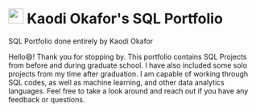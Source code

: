# <img src="http://github.com/kaodi1999/SQL-Portfolio-KO/assets/88451981/baa4f098-3a1c-4315-b26f-abfb5330c45c/image.png" height="30" width="30"> Kaodi Okafor's SQL Portfolio
SQL Portfolio done entirely by Kaodi Okafor

Hello😄! Thank you for stopping by. This portfolio contains SQL Projects from before and during graduate school. I have also included some solo projects from my time after graduation. I am capable of working through SQL codes, as well as machine learning, and other data analytics languages. Feel free to take a look around and reach out if you have any feedback or questions.
